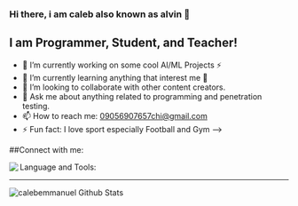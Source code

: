 ### Hi there, i am caleb also known as alvin 👋

## I am Programmer, Student, and Teacher!
- 🔭 I’m currently working on some cool AI/ML Projects ⚡
- 🌱 I’m currently learning anything that interest me 🤔
- 👯 I’m looking to collaborate with other content creators.
- 💬 Ask me about anything related to programming and penetration testing.
- 📫 How to reach me: 09056907657chi@gmail.com
- ⚡ Fun fact: I love sport especially Football and Gym
-->

##Connect with me:

<img align="left" src="https://www.facebook.com/caleb.emmanuel.75098" />


Language and Tools:

---

<img align="left" alt="calebemmanuel Github Stats" src="https://github-readme-stats.vercel.app/api?username=calebemmanuel&show_icons=true&theme=cobalt" />
